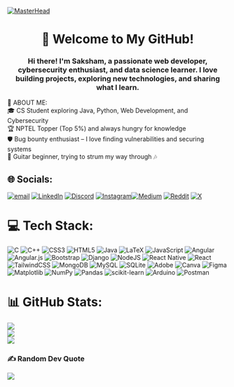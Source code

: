 [![MasterHead](https://user-images.githubusercontent.com/74750414/167504857-4129cbc1-2d10-4478-be39-3c1a3bee2dbc.gif)](https://rishavchanda.io)
<h1 align="center">🚀 Welcome to My GitHub!</h1>
<h3 align="center">Hi there! I'm Saksham, a passionate web developer, cybersecurity enthusiast, and data science learner. I love building projects, exploring new technologies, and sharing what I learn.</h3>
💫 ABOUT ME:<be>
<br>
🎓 CS Student exploring Java, Python, Web Development, and Cybersecurity <br>
🏆 NPTEL Topper (Top 5%) and always hungry for knowledge <br>
🛡️ Bug bounty enthusiast – I love finding vulnerabilities and securing systems <br>
🎸 Guitar beginner, trying to strum my way through 🎶 <br>


## 🌐 Socials:
[![email](https://img.shields.io/badge/Email-D14836?logo=gmail&logoColor=white)](mailto:sakshammahajan2004@gmail.com) 
[![LinkedIn](https://img.shields.io/badge/LinkedIn-%230077B5.svg?logo=linkedin&logoColor=white)](https://linkedin.com/in/sakshammjn) [![Discord](https://img.shields.io/badge/Discord-%237289DA.svg?logo=discord&logoColor=white)](https://discord.gg/sakshammjn) [![Instagram](https://img.shields.io/badge/Instagram-%23E4405F.svg?logo=Instagram&logoColor=white)](https://instagram.com/saksham.mjn)[![Medium](https://img.shields.io/badge/Medium-12100E?logo=medium&logoColor=white)](https://medium.com/@sakshammjn) [![Reddit](https://img.shields.io/badge/Reddit-%23FF4500.svg?logo=Reddit&logoColor=white)](https://reddit.com/user/sakshammjn) [![X](https://img.shields.io/badge/X-black.svg?logo=X&logoColor=white)](https://x.com/sakshammjn)

# 💻 Tech Stack:
![C](https://img.shields.io/badge/c-%2300599C.svg?style=for-the-badge&logo=c&logoColor=white) ![C++](https://img.shields.io/badge/c++-%2300599C.svg?style=for-the-badge&logo=c%2B%2B&logoColor=white) ![CSS3](https://img.shields.io/badge/css3-%231572B6.svg?style=for-the-badge&logo=css3&logoColor=white) ![HTML5](https://img.shields.io/badge/html5-%23E34F26.svg?style=for-the-badge&logo=html5&logoColor=white) ![Java](https://img.shields.io/badge/java-%23ED8B00.svg?style=for-the-badge&logo=openjdk&logoColor=white) ![LaTeX](https://img.shields.io/badge/latex-%23008080.svg?style=for-the-badge&logo=latex&logoColor=white) ![JavaScript](https://img.shields.io/badge/javascript-%23323330.svg?style=for-the-badge&logo=javascript&logoColor=%23F7DF1E) ![Angular](https://img.shields.io/badge/angular-%23DD0031.svg?style=for-the-badge&logo=angular&logoColor=white) ![Angular.js](https://img.shields.io/badge/angular.js-%23E23237.svg?style=for-the-badge&logo=angularjs&logoColor=white) ![Bootstrap](https://img.shields.io/badge/bootstrap-%238511FA.svg?style=for-the-badge&logo=bootstrap&logoColor=white) ![Django](https://img.shields.io/badge/django-%23092E20.svg?style=for-the-badge&logo=django&logoColor=white) ![NodeJS](https://img.shields.io/badge/node.js-6DA55F?style=for-the-badge&logo=node.js&logoColor=white) ![React Native](https://img.shields.io/badge/react_native-%2320232a.svg?style=for-the-badge&logo=react&logoColor=%2361DAFB) ![React](https://img.shields.io/badge/react-%2320232a.svg?style=for-the-badge&logo=react&logoColor=%2361DAFB) ![TailwindCSS](https://img.shields.io/badge/tailwindcss-%2338B2AC.svg?style=for-the-badge&logo=tailwind-css&logoColor=white) ![MongoDB](https://img.shields.io/badge/MongoDB-%234ea94b.svg?style=for-the-badge&logo=mongodb&logoColor=white) ![MySQL](https://img.shields.io/badge/mysql-4479A1.svg?style=for-the-badge&logo=mysql&logoColor=white) ![SQLite](https://img.shields.io/badge/sqlite-%2307405e.svg?style=for-the-badge&logo=sqlite&logoColor=white) ![Adobe](https://img.shields.io/badge/adobe-%23FF0000.svg?style=for-the-badge&logo=adobe&logoColor=white) ![Canva](https://img.shields.io/badge/Canva-%2300C4CC.svg?style=for-the-badge&logo=Canva&logoColor=white) ![Figma](https://img.shields.io/badge/figma-%23F24E1E.svg?style=for-the-badge&logo=figma&logoColor=white) ![Matplotlib](https://img.shields.io/badge/Matplotlib-%23ffffff.svg?style=for-the-badge&logo=Matplotlib&logoColor=black) ![NumPy](https://img.shields.io/badge/numpy-%23013243.svg?style=for-the-badge&logo=numpy&logoColor=white) ![Pandas](https://img.shields.io/badge/pandas-%23150458.svg?style=for-the-badge&logo=pandas&logoColor=white) ![scikit-learn](https://img.shields.io/badge/scikit--learn-%23F7931E.svg?style=for-the-badge&logo=scikit-learn&logoColor=white) ![Arduino](https://img.shields.io/badge/-Arduino-00979D?style=for-the-badge&logo=Arduino&logoColor=white) ![Postman](https://img.shields.io/badge/Postman-FF6C37?style=for-the-badge&logo=postman&logoColor=white)
# 📊 GitHub Stats:
![](https://github-readme-stats.vercel.app/api?username=sakshammjn&theme=dark&hide_border=false&include_all_commits=true&count_private=false)<br/>
![](https://nirzak-streak-stats.vercel.app/?user=sakshammjn&theme=dark&hide_border=false)<br/>
![](https://github-readme-stats.vercel.app/api/top-langs/?username=sakshammjn&theme=dark&hide_border=false&include_all_commits=true&count_private=false&layout=compact)

### ✍️ Random Dev Quote
![](https://quotes-github-readme.vercel.app/api?type=horizontal&theme=light)

<!-- Proudly created with GPRM ( https://gprm.itsvg.in ) -->
